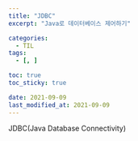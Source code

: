 ```yaml
---
title: "JDBC"
excerpt: "Java로 데이터베이스 제어하기"

categories:
  - TIL
tags:
  - [, ]

toc: true
toc_sticky: true

date: 2021-09-09
last_modified_at: 2021-09-09
---
```


JDBC(Java Database Connectivity)
